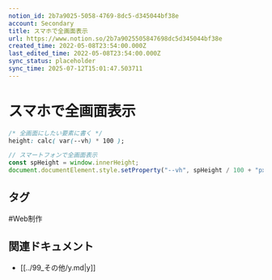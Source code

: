 ```yaml
---
notion_id: 2b7a9025-5058-4769-8dc5-d345044bf38e
account: Secondary
title: スマホで全画面表示
url: https://www.notion.so/2b7a9025505847698dc5d345044bf38e
created_time: 2022-05-08T23:54:00.000Z
last_edited_time: 2022-05-08T23:54:00.000Z
sync_status: placeholder
sync_time: 2025-07-12T15:01:47.503711
---
```

# スマホで全画面表示

```css
/* 全画面にしたい要素に書く */
height: calc( var(--vh) * 100 );
```
```javascript
// スマートフォンで全画面表示
const spHeight = window.innerHeight;
document.documentElement.style.setProperty("--vh", spHeight / 100 + "px");
```

## タグ

#Web制作 

## 関連ドキュメント

- [[../99_その他/y.md|y]]
